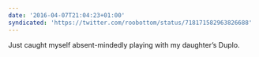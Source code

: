 ```yaml
---
date: '2016-04-07T21:04:23+01:00'
syndicated: 'https://twitter.com/roobottom/status/718171582963826688'
---
```

Just caught myself absent-mindedly playing with my daughter’s Duplo.
